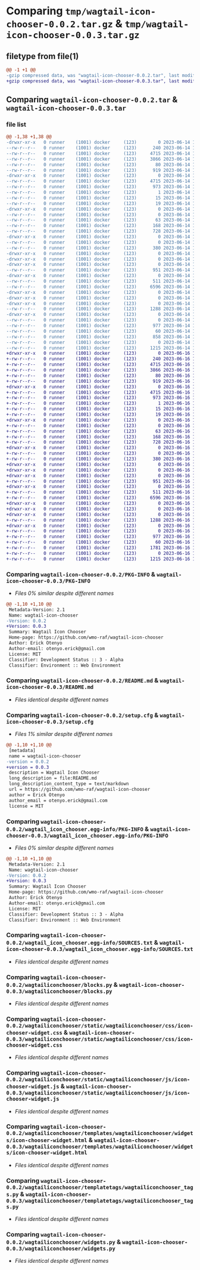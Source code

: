 # Comparing `tmp/wagtail-icon-chooser-0.0.2.tar.gz` & `tmp/wagtail-icon-chooser-0.0.3.tar.gz`

## filetype from file(1)

```diff
@@ -1 +1 @@
-gzip compressed data, was "wagtail-icon-chooser-0.0.2.tar", last modified: Wed Jun 14 13:53:15 2023, max compression
+gzip compressed data, was "wagtail-icon-chooser-0.0.3.tar", last modified: Fri Jun 16 11:14:43 2023, max compression
```

## Comparing `wagtail-icon-chooser-0.0.2.tar` & `wagtail-icon-chooser-0.0.3.tar`

### file list

```diff
@@ -1,38 +1,38 @@
-drwxr-xr-x   0 runner    (1001) docker     (123)        0 2023-06-14 13:53:15.501971 wagtail-icon-chooser-0.0.2/
--rw-r--r--   0 runner    (1001) docker     (123)      240 2023-06-14 13:52:58.000000 wagtail-icon-chooser-0.0.2/MANIFEST.in
--rw-r--r--   0 runner    (1001) docker     (123)     4715 2023-06-14 13:53:15.501971 wagtail-icon-chooser-0.0.2/PKG-INFO
--rw-r--r--   0 runner    (1001) docker     (123)     3866 2023-06-14 13:52:58.000000 wagtail-icon-chooser-0.0.2/README.md
--rw-r--r--   0 runner    (1001) docker     (123)       80 2023-06-14 13:52:58.000000 wagtail-icon-chooser-0.0.2/pyproject.toml
--rw-r--r--   0 runner    (1001) docker     (123)      919 2023-06-14 13:53:15.505971 wagtail-icon-chooser-0.0.2/setup.cfg
-drwxr-xr-x   0 runner    (1001) docker     (123)        0 2023-06-14 13:53:15.501971 wagtail-icon-chooser-0.0.2/wagtail_icon_chooser.egg-info/
--rw-r--r--   0 runner    (1001) docker     (123)     4715 2023-06-14 13:53:15.000000 wagtail-icon-chooser-0.0.2/wagtail_icon_chooser.egg-info/PKG-INFO
--rw-r--r--   0 runner    (1001) docker     (123)      973 2023-06-14 13:53:15.000000 wagtail-icon-chooser-0.0.2/wagtail_icon_chooser.egg-info/SOURCES.txt
--rw-r--r--   0 runner    (1001) docker     (123)        1 2023-06-14 13:53:15.000000 wagtail-icon-chooser-0.0.2/wagtail_icon_chooser.egg-info/dependency_links.txt
--rw-r--r--   0 runner    (1001) docker     (123)       15 2023-06-14 13:53:15.000000 wagtail-icon-chooser-0.0.2/wagtail_icon_chooser.egg-info/requires.txt
--rw-r--r--   0 runner    (1001) docker     (123)       19 2023-06-14 13:53:15.000000 wagtail-icon-chooser-0.0.2/wagtail_icon_chooser.egg-info/top_level.txt
-drwxr-xr-x   0 runner    (1001) docker     (123)        0 2023-06-14 13:53:15.501971 wagtail-icon-chooser-0.0.2/wagtailiconchooser/
--rw-r--r--   0 runner    (1001) docker     (123)        0 2023-06-14 13:52:58.000000 wagtail-icon-chooser-0.0.2/wagtailiconchooser/__init__.py
--rw-r--r--   0 runner    (1001) docker     (123)       63 2023-06-14 13:52:58.000000 wagtail-icon-chooser-0.0.2/wagtailiconchooser/admin.py
--rw-r--r--   0 runner    (1001) docker     (123)      168 2023-06-14 13:52:58.000000 wagtail-icon-chooser-0.0.2/wagtailiconchooser/apps.py
--rw-r--r--   0 runner    (1001) docker     (123)      728 2023-06-14 13:52:58.000000 wagtail-icon-chooser-0.0.2/wagtailiconchooser/blocks.py
-drwxr-xr-x   0 runner    (1001) docker     (123)        0 2023-06-14 13:53:15.501971 wagtail-icon-chooser-0.0.2/wagtailiconchooser/migrations/
--rw-r--r--   0 runner    (1001) docker     (123)        0 2023-06-14 13:52:58.000000 wagtail-icon-chooser-0.0.2/wagtailiconchooser/migrations/__init__.py
--rw-r--r--   0 runner    (1001) docker     (123)      380 2023-06-14 13:52:58.000000 wagtail-icon-chooser-0.0.2/wagtailiconchooser/models.py
-drwxr-xr-x   0 runner    (1001) docker     (123)        0 2023-06-14 13:53:15.497971 wagtail-icon-chooser-0.0.2/wagtailiconchooser/static/
-drwxr-xr-x   0 runner    (1001) docker     (123)        0 2023-06-14 13:53:15.497971 wagtail-icon-chooser-0.0.2/wagtailiconchooser/static/wagtailiconchooser/
-drwxr-xr-x   0 runner    (1001) docker     (123)        0 2023-06-14 13:53:15.501971 wagtail-icon-chooser-0.0.2/wagtailiconchooser/static/wagtailiconchooser/css/
--rw-r--r--   0 runner    (1001) docker     (123)      951 2023-06-14 13:52:58.000000 wagtail-icon-chooser-0.0.2/wagtailiconchooser/static/wagtailiconchooser/css/icon-chooser-widget.css
-drwxr-xr-x   0 runner    (1001) docker     (123)        0 2023-06-14 13:53:15.501971 wagtail-icon-chooser-0.0.2/wagtailiconchooser/static/wagtailiconchooser/js/
--rw-r--r--   0 runner    (1001) docker     (123)      511 2023-06-14 13:52:58.000000 wagtail-icon-chooser-0.0.2/wagtailiconchooser/static/wagtailiconchooser/js/icon-chooser-widget-telepath.js
--rw-r--r--   0 runner    (1001) docker     (123)     6596 2023-06-14 13:52:58.000000 wagtail-icon-chooser-0.0.2/wagtailiconchooser/static/wagtailiconchooser/js/icon-chooser-widget.js
-drwxr-xr-x   0 runner    (1001) docker     (123)        0 2023-06-14 13:53:15.497971 wagtail-icon-chooser-0.0.2/wagtailiconchooser/templates/
-drwxr-xr-x   0 runner    (1001) docker     (123)        0 2023-06-14 13:53:15.497971 wagtail-icon-chooser-0.0.2/wagtailiconchooser/templates/wagtailiconchooser/
-drwxr-xr-x   0 runner    (1001) docker     (123)        0 2023-06-14 13:53:15.501971 wagtail-icon-chooser-0.0.2/wagtailiconchooser/templates/wagtailiconchooser/widgets/
--rw-r--r--   0 runner    (1001) docker     (123)     1288 2023-06-14 13:52:58.000000 wagtail-icon-chooser-0.0.2/wagtailiconchooser/templates/wagtailiconchooser/widgets/icon-chooser-widget.html
-drwxr-xr-x   0 runner    (1001) docker     (123)        0 2023-06-14 13:53:15.501971 wagtail-icon-chooser-0.0.2/wagtailiconchooser/templatetags/
--rw-r--r--   0 runner    (1001) docker     (123)        0 2023-06-14 13:52:58.000000 wagtail-icon-chooser-0.0.2/wagtailiconchooser/templatetags/__init__.py
--rw-r--r--   0 runner    (1001) docker     (123)      977 2023-06-14 13:52:58.000000 wagtail-icon-chooser-0.0.2/wagtailiconchooser/templatetags/wagtailiconchooser_tags.py
--rw-r--r--   0 runner    (1001) docker     (123)       60 2023-06-14 13:52:58.000000 wagtail-icon-chooser-0.0.2/wagtailiconchooser/tests.py
--rw-r--r--   0 runner    (1001) docker     (123)      858 2023-06-14 13:52:58.000000 wagtail-icon-chooser-0.0.2/wagtailiconchooser/utils.py
--rw-r--r--   0 runner    (1001) docker     (123)        0 2023-06-14 13:52:58.000000 wagtail-icon-chooser-0.0.2/wagtailiconchooser/views.py
--rw-r--r--   0 runner    (1001) docker     (123)     1215 2023-06-14 13:52:58.000000 wagtail-icon-chooser-0.0.2/wagtailiconchooser/widgets.py
+drwxr-xr-x   0 runner    (1001) docker     (123)        0 2023-06-16 11:14:43.517444 wagtail-icon-chooser-0.0.3/
+-rw-r--r--   0 runner    (1001) docker     (123)      240 2023-06-16 11:14:28.000000 wagtail-icon-chooser-0.0.3/MANIFEST.in
+-rw-r--r--   0 runner    (1001) docker     (123)     4715 2023-06-16 11:14:43.517444 wagtail-icon-chooser-0.0.3/PKG-INFO
+-rw-r--r--   0 runner    (1001) docker     (123)     3866 2023-06-16 11:14:28.000000 wagtail-icon-chooser-0.0.3/README.md
+-rw-r--r--   0 runner    (1001) docker     (123)       80 2023-06-16 11:14:28.000000 wagtail-icon-chooser-0.0.3/pyproject.toml
+-rw-r--r--   0 runner    (1001) docker     (123)      919 2023-06-16 11:14:43.517444 wagtail-icon-chooser-0.0.3/setup.cfg
+drwxr-xr-x   0 runner    (1001) docker     (123)        0 2023-06-16 11:14:43.513444 wagtail-icon-chooser-0.0.3/wagtail_icon_chooser.egg-info/
+-rw-r--r--   0 runner    (1001) docker     (123)     4715 2023-06-16 11:14:43.000000 wagtail-icon-chooser-0.0.3/wagtail_icon_chooser.egg-info/PKG-INFO
+-rw-r--r--   0 runner    (1001) docker     (123)      973 2023-06-16 11:14:43.000000 wagtail-icon-chooser-0.0.3/wagtail_icon_chooser.egg-info/SOURCES.txt
+-rw-r--r--   0 runner    (1001) docker     (123)        1 2023-06-16 11:14:43.000000 wagtail-icon-chooser-0.0.3/wagtail_icon_chooser.egg-info/dependency_links.txt
+-rw-r--r--   0 runner    (1001) docker     (123)       15 2023-06-16 11:14:43.000000 wagtail-icon-chooser-0.0.3/wagtail_icon_chooser.egg-info/requires.txt
+-rw-r--r--   0 runner    (1001) docker     (123)       19 2023-06-16 11:14:43.000000 wagtail-icon-chooser-0.0.3/wagtail_icon_chooser.egg-info/top_level.txt
+drwxr-xr-x   0 runner    (1001) docker     (123)        0 2023-06-16 11:14:43.517444 wagtail-icon-chooser-0.0.3/wagtailiconchooser/
+-rw-r--r--   0 runner    (1001) docker     (123)        0 2023-06-16 11:14:28.000000 wagtail-icon-chooser-0.0.3/wagtailiconchooser/__init__.py
+-rw-r--r--   0 runner    (1001) docker     (123)       63 2023-06-16 11:14:28.000000 wagtail-icon-chooser-0.0.3/wagtailiconchooser/admin.py
+-rw-r--r--   0 runner    (1001) docker     (123)      168 2023-06-16 11:14:28.000000 wagtail-icon-chooser-0.0.3/wagtailiconchooser/apps.py
+-rw-r--r--   0 runner    (1001) docker     (123)      728 2023-06-16 11:14:28.000000 wagtail-icon-chooser-0.0.3/wagtailiconchooser/blocks.py
+drwxr-xr-x   0 runner    (1001) docker     (123)        0 2023-06-16 11:14:43.517444 wagtail-icon-chooser-0.0.3/wagtailiconchooser/migrations/
+-rw-r--r--   0 runner    (1001) docker     (123)        0 2023-06-16 11:14:28.000000 wagtail-icon-chooser-0.0.3/wagtailiconchooser/migrations/__init__.py
+-rw-r--r--   0 runner    (1001) docker     (123)      380 2023-06-16 11:14:28.000000 wagtail-icon-chooser-0.0.3/wagtailiconchooser/models.py
+drwxr-xr-x   0 runner    (1001) docker     (123)        0 2023-06-16 11:14:43.513444 wagtail-icon-chooser-0.0.3/wagtailiconchooser/static/
+drwxr-xr-x   0 runner    (1001) docker     (123)        0 2023-06-16 11:14:43.513444 wagtail-icon-chooser-0.0.3/wagtailiconchooser/static/wagtailiconchooser/
+drwxr-xr-x   0 runner    (1001) docker     (123)        0 2023-06-16 11:14:43.517444 wagtail-icon-chooser-0.0.3/wagtailiconchooser/static/wagtailiconchooser/css/
+-rw-r--r--   0 runner    (1001) docker     (123)      951 2023-06-16 11:14:28.000000 wagtail-icon-chooser-0.0.3/wagtailiconchooser/static/wagtailiconchooser/css/icon-chooser-widget.css
+drwxr-xr-x   0 runner    (1001) docker     (123)        0 2023-06-16 11:14:43.517444 wagtail-icon-chooser-0.0.3/wagtailiconchooser/static/wagtailiconchooser/js/
+-rw-r--r--   0 runner    (1001) docker     (123)      511 2023-06-16 11:14:28.000000 wagtail-icon-chooser-0.0.3/wagtailiconchooser/static/wagtailiconchooser/js/icon-chooser-widget-telepath.js
+-rw-r--r--   0 runner    (1001) docker     (123)     6596 2023-06-16 11:14:28.000000 wagtail-icon-chooser-0.0.3/wagtailiconchooser/static/wagtailiconchooser/js/icon-chooser-widget.js
+drwxr-xr-x   0 runner    (1001) docker     (123)        0 2023-06-16 11:14:43.513444 wagtail-icon-chooser-0.0.3/wagtailiconchooser/templates/
+drwxr-xr-x   0 runner    (1001) docker     (123)        0 2023-06-16 11:14:43.513444 wagtail-icon-chooser-0.0.3/wagtailiconchooser/templates/wagtailiconchooser/
+drwxr-xr-x   0 runner    (1001) docker     (123)        0 2023-06-16 11:14:43.517444 wagtail-icon-chooser-0.0.3/wagtailiconchooser/templates/wagtailiconchooser/widgets/
+-rw-r--r--   0 runner    (1001) docker     (123)     1288 2023-06-16 11:14:28.000000 wagtail-icon-chooser-0.0.3/wagtailiconchooser/templates/wagtailiconchooser/widgets/icon-chooser-widget.html
+drwxr-xr-x   0 runner    (1001) docker     (123)        0 2023-06-16 11:14:43.517444 wagtail-icon-chooser-0.0.3/wagtailiconchooser/templatetags/
+-rw-r--r--   0 runner    (1001) docker     (123)        0 2023-06-16 11:14:28.000000 wagtail-icon-chooser-0.0.3/wagtailiconchooser/templatetags/__init__.py
+-rw-r--r--   0 runner    (1001) docker     (123)      977 2023-06-16 11:14:28.000000 wagtail-icon-chooser-0.0.3/wagtailiconchooser/templatetags/wagtailiconchooser_tags.py
+-rw-r--r--   0 runner    (1001) docker     (123)       60 2023-06-16 11:14:28.000000 wagtail-icon-chooser-0.0.3/wagtailiconchooser/tests.py
+-rw-r--r--   0 runner    (1001) docker     (123)     1781 2023-06-16 11:14:28.000000 wagtail-icon-chooser-0.0.3/wagtailiconchooser/utils.py
+-rw-r--r--   0 runner    (1001) docker     (123)        0 2023-06-16 11:14:28.000000 wagtail-icon-chooser-0.0.3/wagtailiconchooser/views.py
+-rw-r--r--   0 runner    (1001) docker     (123)     1215 2023-06-16 11:14:28.000000 wagtail-icon-chooser-0.0.3/wagtailiconchooser/widgets.py
```

### Comparing `wagtail-icon-chooser-0.0.2/PKG-INFO` & `wagtail-icon-chooser-0.0.3/PKG-INFO`

 * *Files 0% similar despite different names*

```diff
@@ -1,10 +1,10 @@
 Metadata-Version: 2.1
 Name: wagtail-icon-chooser
-Version: 0.0.2
+Version: 0.0.3
 Summary: Wagtail Icon Chooser
 Home-page: https://github.com/wmo-raf/wagtail-icon-chooser
 Author: Erick Otenyo
 Author-email: otenyo.erick@gmail.com
 License: MIT
 Classifier: Development Status :: 3 - Alpha
 Classifier: Environment :: Web Environment
```

### Comparing `wagtail-icon-chooser-0.0.2/README.md` & `wagtail-icon-chooser-0.0.3/README.md`

 * *Files identical despite different names*

### Comparing `wagtail-icon-chooser-0.0.2/setup.cfg` & `wagtail-icon-chooser-0.0.3/setup.cfg`

 * *Files 1% similar despite different names*

```diff
@@ -1,10 +1,10 @@
 [metadata]
 name = wagtail-icon-chooser
-version = 0.0.2
+version = 0.0.3
 description = Wagtail Icon Chooser
 long_description = file:README.md
 long_description_content_type = text/markdown
 url = https://github.com/wmo-raf/wagtail-icon-chooser
 author = Erick Otenyo
 author_email = otenyo.erick@gmail.com
 license = MIT
```

### Comparing `wagtail-icon-chooser-0.0.2/wagtail_icon_chooser.egg-info/PKG-INFO` & `wagtail-icon-chooser-0.0.3/wagtail_icon_chooser.egg-info/PKG-INFO`

 * *Files 0% similar despite different names*

```diff
@@ -1,10 +1,10 @@
 Metadata-Version: 2.1
 Name: wagtail-icon-chooser
-Version: 0.0.2
+Version: 0.0.3
 Summary: Wagtail Icon Chooser
 Home-page: https://github.com/wmo-raf/wagtail-icon-chooser
 Author: Erick Otenyo
 Author-email: otenyo.erick@gmail.com
 License: MIT
 Classifier: Development Status :: 3 - Alpha
 Classifier: Environment :: Web Environment
```

### Comparing `wagtail-icon-chooser-0.0.2/wagtail_icon_chooser.egg-info/SOURCES.txt` & `wagtail-icon-chooser-0.0.3/wagtail_icon_chooser.egg-info/SOURCES.txt`

 * *Files identical despite different names*

### Comparing `wagtail-icon-chooser-0.0.2/wagtailiconchooser/blocks.py` & `wagtail-icon-chooser-0.0.3/wagtailiconchooser/blocks.py`

 * *Files identical despite different names*

### Comparing `wagtail-icon-chooser-0.0.2/wagtailiconchooser/static/wagtailiconchooser/css/icon-chooser-widget.css` & `wagtail-icon-chooser-0.0.3/wagtailiconchooser/static/wagtailiconchooser/css/icon-chooser-widget.css`

 * *Files identical despite different names*

### Comparing `wagtail-icon-chooser-0.0.2/wagtailiconchooser/static/wagtailiconchooser/js/icon-chooser-widget.js` & `wagtail-icon-chooser-0.0.3/wagtailiconchooser/static/wagtailiconchooser/js/icon-chooser-widget.js`

 * *Files identical despite different names*

### Comparing `wagtail-icon-chooser-0.0.2/wagtailiconchooser/templates/wagtailiconchooser/widgets/icon-chooser-widget.html` & `wagtail-icon-chooser-0.0.3/wagtailiconchooser/templates/wagtailiconchooser/widgets/icon-chooser-widget.html`

 * *Files identical despite different names*

### Comparing `wagtail-icon-chooser-0.0.2/wagtailiconchooser/templatetags/wagtailiconchooser_tags.py` & `wagtail-icon-chooser-0.0.3/wagtailiconchooser/templatetags/wagtailiconchooser_tags.py`

 * *Files identical despite different names*

### Comparing `wagtail-icon-chooser-0.0.2/wagtailiconchooser/widgets.py` & `wagtail-icon-chooser-0.0.3/wagtailiconchooser/widgets.py`

 * *Files identical despite different names*

